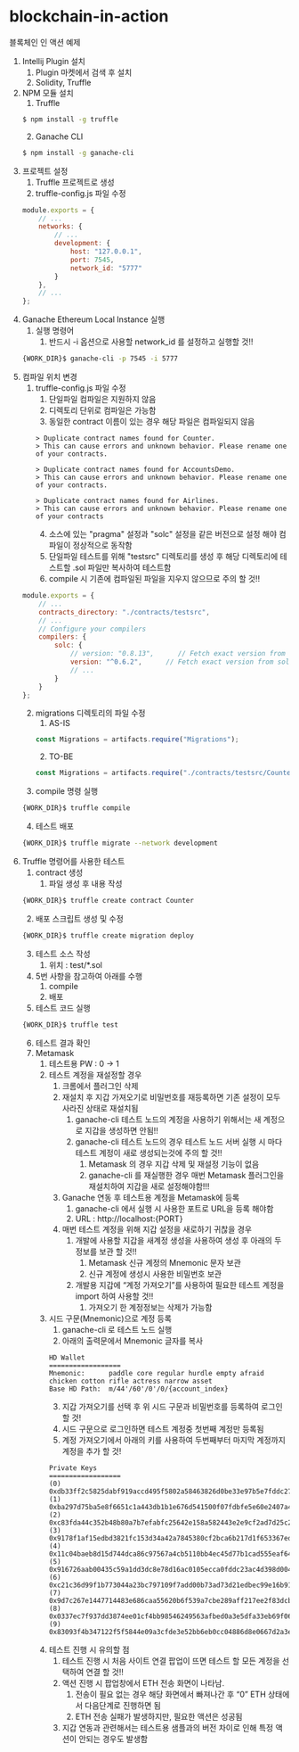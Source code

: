 # blockchain-in-action
블록체인 인 액션 예제

1. Intellij Plugin 설치
   1. Plugin 마켓에서 검색 후 설치
   2. Solidity, Truffle
2. NPM 모듈 설치
   1. Truffle
   ```bash
   $ npm install -g truffle
   ```
   2. Ganache CLI
   ```bash
   $ npm install -g ganache-cli
   ```
3. 프로젝트 설정
   1. Truffle 프로젝트로 생성
   2. truffle-config.js 파일 수정
   ```js
   module.exports = {
       // ...
       networks: {
           // ...
           development: {
               host: "127.0.0.1",
               port: 7545,
               network_id: "5777"
           }
       },
       // ...
   };
   ```
4. Ganache Ethereum Local Instance 실행
   1. 실행 명령어
      1. 반드시 -i 옵션으로 사용할 network_id 를 설정하고 실행할 것!!
   ```bash
   {WORK_DIR}$ ganache-cli -p 7545 -i 5777
   ```
5. 컴파일 위치 변경
   1. truffle-config.js 파일 수정
      1. 단일파일 컴파일은 지원하지 않음
      2. 디렉토리 단위로 컴파일은 가능함
      3. 동일한 contract 이름이 있는 경우 해당 파일은 컴파일되지 않음
      ```text
      > Duplicate contract names found for Counter.
      > This can cause errors and unknown behavior. Please rename one of your contracts.
      
      > Duplicate contract names found for AccountsDemo.
      > This can cause errors and unknown behavior. Please rename one of your contracts.
      
      > Duplicate contract names found for Airlines.
      > This can cause errors and unknown behavior. Please rename one of your contracts
      ```
      4. 소스에 있는 "pragma" 설정과 "solc" 설정을 같은 버전으로 설정 해야 컴파일이 정상적으로 동작함
      5. 단일파일 테스트를 위해 "testsrc" 디렉토리를 생성 후 해당 디렉토리에 테스트할 .sol 파일만 복사하여 테스트함
      6. compile 시 기존에 컴파일된 파일을 지우지 않으므로 주의 할 것!!
   ```js
   module.exports = {
       // ...
       contracts_directory: "./contracts/testsrc",
       // ...
       // Configure your compilers
       compilers: {
           solc: {
               // version: "0.8.13",      // Fetch exact version from solc-bin (default: truffle's version)
               version: "^0.6.2",      // Fetch exact version from solc-bin (default: truffle's version)
               // ...
           }
       }
   };
   ```
   2. migrations 디렉토리의 파일 수정
      1. AS-IS
      ```js
      const Migrations = artifacts.require("Migrations");
      ```
      2. TO-BE
      ```js
      const Migrations = artifacts.require("./contracts/testsrc/Counter.sol");
      ```
   3. compile 명령 실행
   ```bash
   {WORK_DIR}$ truffle compile
   ```
   4. 테스트 배포
   ```bash
   {WORK_DIR}$ truffle migrate --network development
   ```
6. Truffle 명령어를 사용한 테스트
   1. contract 생성
      1. 파일 생성 후 내용 작성
   ```bash
   {WORK_DIR}$ truffle create contract Counter
   ```
   2. 배포 스크립트 생성 및 수정
   ```bash
   {WORK_DIR}$ truffle create migration deploy
   ```
   3. 테스트 소스 작성
      1. 위치 : test/*.sol
   4. 5번 사항을 참고하여 아래를 수행
      1. compile
      2. 배포
   5. 테스트 코드 실행
   ```bash
   {WORK_DIR}$ truffle test
   ```
   6. 테스트 결과 확인
   7. Metamask
      1. 테스트용 PW : 0 -> 1
      2. 테스트 계정을 재설정할 경우
         1. 크롬에서 플러그인 삭제
         2. 재설치 후 지갑 가져오기로 비밀번호를 재등록하면 기존 설정이 모두 사라진 상태로 재설치됨
            1. ganache-cli 테스트 노드의 계정을 사용하기 위해서는 새 계정으로 지갑을 생성하면 안됨!!
            2. ganache-cli 테스트 노드의 경우 테스트 노드 서버 실행 시 마다 테스트 계정이 새로 생성되는것에 주의 할 것!!
               1. Metamask 의 경우 지갑 삭제 및 재설정 기능이 없음      
               2. ganache-cli 를 재실행한 경우 매번 Metamask 플러그인을 재설치하여 지갑을 새로 설정해야함!!!      
         3. Ganache 연동 후 테스트용 계정을 Metamask에 등록
            1. ganache-cli 에서 실행 시 사용한 포트로 URL을 등록 해야함
            2. URL : http://localhost:{PORT}
         4. 매번 테스트 계정을 위해 지갑 설정을 새로하기 귀찮을 경우
            1. 개발에 사용할 지갑을 새계정 생성을 사용하여 생성 후 아래의 두 정보를 보관 할 것!!
               1. Metamask 신규 계정의 Mnemonic 문자 보관
               2. 신규 계정에 생성시 사용한 비밀번호 보관
            2. 개발용 지갑에 “계정 가져오기”를 사용하여 필요한 테스트 계정을 import 하여 사용할 것!!
               1. 가져오기 한 계정정보는 삭제가 가능함
      3. 시드 구문(Mnemonic)으로 계정 등록
         1. ganache-cli 로 테스트 노드 실행
         2. 아래의 출력문에서 Mnemonic 글자를 복사
         ```text
         HD Wallet
         ==================
         Mnemonic:      paddle core regular hurdle empty afraid chicken cotton rifle actress narrow asset
         Base HD Path:  m/44'/60'/0'/0/{account_index}
         ```
         3. 지갑 가져오기를 선택 후 위 시드 구문과 비밀번호를 등록하여 로그인 할 것!
         4. 시드 구문으로 로그인하면 테스트 계정중 첫번째 계정만 등록됨
         5. 계정 가져오기에서 아래의 키를 사용하여 두번째부터 마지막 계정까지 계정을 추가 할 것!
         ```text
         Private Keys
         ==================
         (0) 0xdb33ff2c5825dabf919accd495f5802a58463826d0be33e97b5e7fddc27581d1
         (1) 0xba297d75ba5e8f6651c1a443db1b1e676d541500f07fdbfe5e60e2407a4d13f1
         (2) 0xc83fda44c352b48b80a7b7efabfc25642e158a582443e2e9cf2ad7d25c23d42a
         (3) 0x9178f1af15edbd3821fc153d34a42a7845380cf2bca6b217d1f653367edb50ec
         (4) 0x11c04baeb8d15d744dca86c97567a4cb5110bb4ec45d77b1cad555eaf645fa35
         (5) 0x916726aab00435c59a1dd3dc8e78d16ac0105ecca0fddc23ac4d398d0047f0ef
         (6) 0xc21c36d99f1b773044a23bc797109f7add00b73ad73d21edbec99e16b9130fa2
         (7) 0x9d7c267e1447714483e686caa55620b6f539a7cbe289aff217ee2f83dcbd1848
         (8) 0x0337ec7f937dd3874ee01cf4bb98546249563afbed0a3e5dfa33eb69f06c4ead
         (9) 0x83093f4b347122f5f5844e09a3cfde3e52bb6eb0cc04886d8e0667d2a3e3c26d
         ```
      4. 테스트 진행 시 유의할 점
         1. 테스트 진행 시 처음 사이트 연결 팝업이 뜨면 테스트 할 모든 계정을 선택하여 연결 할 것!!
         2. 액션 진행 시 팝업창에서 ETH 전송 화면이 나타남.
            1. 전송이 필요 없는 경우 해당 화면에서 빠져나간 후 “0” ETH 상태에서 다음단계로 진행하면 됨
            2. ETH 전송 실패가 발생하지만, 필요한 액션은 성공됨
         3. 지갑 연동과 관련해서는 테스트용 샘플과의 버전 차이로 인해 특정 액션이 안되는 경우도 발생함
